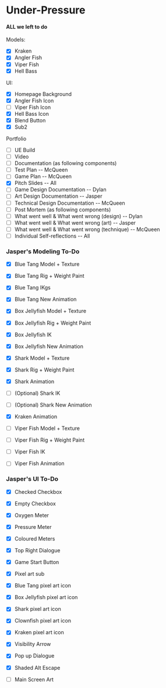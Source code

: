 # Under-Pressure

#### ALL we left to do
Models:
- [x] Kraken
- [x] Angler Fish
- [x] Viper Fish
- [x] Hell Bass

UI:
- [x] Homepage Background
- [x] Angler Fish Icon
- [ ] Viper Fish Icon
- [x] Hell Bass Icon
- [x] Blend Button
- [x] Sub2

Portfolio
- [ ] UE Build
- [ ] Video
- [ ] Documentation (as following components)
- [ ] Test Plan -- McQueen
- [ ] Game Plan -- McQueen
- [x] Pitch Slides -- All
- [ ] Game Design Documentation -- Dylan
- [ ] Art Design Documentation -- Jasper
- [ ] Technical Design Documentation -- McQueen
- [ ] Post Mortem (as following components)
- [ ] What went well & What went wrong (design) -- Dylan
- [ ] What went well & What went wrong (art) -- Jasper
- [ ] What went well & What went wrong (technique) -- McQueen
- [ ] Individual Self-reflections -- All
      
### Jasper's Modeling To-Do
- [x] Blue Tang Model + Texture
- [x] Blue Tang Rig + Weight Paint
- [x] Blue Tang IKgs
- [x] Blue Tang New Animation
- [x] Box Jellyfish Model + Texture
- [x] Box Jellyfish Rig + Weight Paint
- [x] Box Jellyfish IK
- [x] Box Jellyfish New Animation
- [x] Shark Model + Texture
- [x] Shark Rig + Weight Paint
- [x] Shark Animation
- [ ] (Optional) Shark IK
- [ ] (Optional) Shark New Animation
- [x] Kraken Animation
- [ ] Viper Fish Model + Texture
- [ ] Viper Fish Rig + Weight Paint
- [ ] Viper Fish IK
- [ ] Viper Fish Animation


### Jasper's UI To-Do
- [x] Checked Checkbox
- [x] Empty Checkbox
- [x] Oxygen Meter
- [x] Pressure Meter
- [x] Coloured Meters
- [x] Top Right Dialogue
- [x] Game Start Button
- [x] Pixel art sub
- [x] Blue Tang pixel art icon
- [x] Box Jellyfish pixel art icon
- [x] Shark pixel art icon
- [x] Clownfish pixel art icon
- [x] Kraken pixel art icon
- [x] Visibility Arrow
- [x] Pop up Dialogue
- [x] Shaded Alt Escape
- [ ] Main Screen Art

